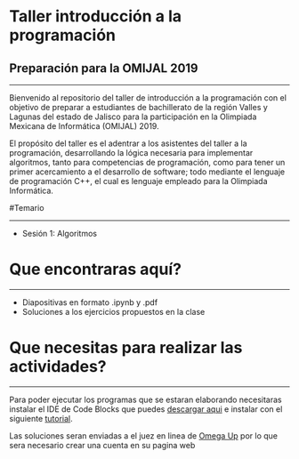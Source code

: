 # Taller introducción a la programación
## Preparación para la OMIJAL 2019
___

Bienvenido al repositorio del taller de introducción a la programación con el objetivo de preparar a estudiantes de bachillerato de la región Valles y Lagunas del estado de Jalisco para la participación en la Olimpiada Mexicana de Informática (OMIJAL) 2019.

El propósito del taller es el adentrar a los asistentes del taller a la programación, desarrollando la lógica necesaria para implementar algoritmos, tanto para competencias de programación, como para tener un primer acercamiento a el desarrollo de software; todo mediante el lenguaje de programación C++, el cual es lenguaje empleado para la Olimpiada Informática.

#Temario
___
* Sesión 1: Algoritmos

# Que encontraras aquí?
___

* Diapositivas en formato .ipynb y .pdf
* Soluciones a los ejercicios propuestos en la clase

# Que necesitas para realizar las actividades?
___

Para poder ejecutar los programas que se estaran elaborando necesitaras instalar el IDE de Code Blocks que puedes [descargar aqui](https://sourceforge.net/projects/codeblocks/) e instalar con el siguiente [tutorial](https://youtu.be/OeIZktTudCU).

Las soluciones seran enviadas a el juez en linea de [Omega Up](https://omegaup.com/) por lo que sera necesario crear una cuenta en su pagina web